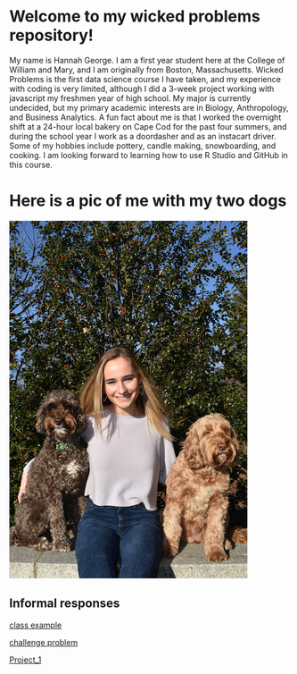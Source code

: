
# Welcome to my wicked problems repository!
My name is Hannah George. I am a first year student here at the College of William and Mary, and I am originally from Boston, Massachusetts. Wicked Problems is the first data science course I have taken, and my experience with coding is very limited, although I did a 3-week project working with javascript my freshmen year of high school. My major is currently undecided, but my primary academic interests are in Biology, Anthropology, and Business Analytics. A fun fact about me is that I worked the overnight shift at a 24-hour local bakery on Cape Cod for the past four summers, and during the school year I work as a doordasher and as an instacart driver. Some of my hobbies include pottery, candle making, snowboarding, and cooking. I am looking forward to learning how to use R Studio and GitHub in this course. 

# Here is a pic of me with my two dogs
![](hgmc.png)



## Informal responses
[class example](https://hannahgeorge-wickedproblems.github.io/data100repository/Challenge1.html)

[challenge problem](https://hannahgeorge-wickedproblems.github.io/data100repository/hgchallengeproblem.html)

[Project_1](https://hannahgeorge-wickedproblems.github.io/data100repository/data100_project1.html)





